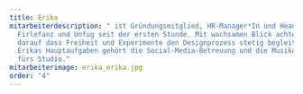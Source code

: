 ```yaml
---
title: Erika
mitarbeiterdescription: " ist Gründungsmitglied, HR-Manager*In und Head of
  Firlefanz und Unfug seit der ersten Stunde. Mit wachsamen Blick achtet Erika
  darauf dass Freiheit und Experimente den Designprozess stetig begleiten. Zu
  Erikas Hauptaufgaben gehört die Social-Media-Betreuung und die Musikauswahl
  fürs Studio."
mitarbeiterimage: erika_erika.jpg
order: "4"
---
```

